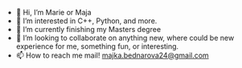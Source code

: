 - 👋 Hi, I’m Marie or Maja
- 👀 I’m interested in C++, Python, and more.
- 🌱 I’m currently finishing my Masters degree
- 💞️ I’m looking to collaborate on anything new, where could be new experience for me, something fun, or interesting.
- 📫 How to reach me mail! majka.bednarova24@gmail.com

<!---
AboutMe/MayBee is a ✨ special ✨ repository because its `README.md` (this file) appears on your GitHub profile.
You can click the Preview link to take a look at your changes.
--->
